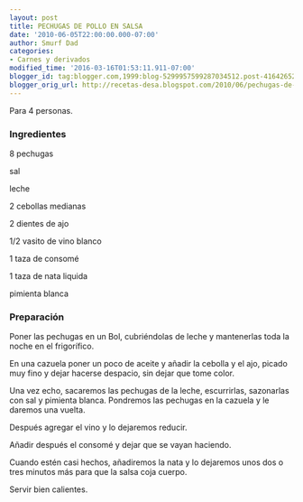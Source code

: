 ```yaml
---
layout: post
title: PECHUGAS DE POLLO EN SALSA
date: '2010-06-05T22:00:00.000-07:00'
author: Smurf Dad
categories:
- Carnes y derivados
modified_time: '2016-03-16T01:53:11.911-07:00'
blogger_id: tag:blogger.com,1999:blog-5299957599287034512.post-4164265257559896193
blogger_orig_url: http://recetas-desa.blogspot.com/2010/06/pechugas-de-pollo-en-salsa.html
---
```


Para 4 personas.

<h3>Ingredientes</h3>


8 pechugas

sal

leche

2 cebollas medianas

2 dientes de ajo

1/2 vasito de vino blanco

1 taza de consom&eacute;

1 taza de nata liquida

pimienta blanca

<h3>Preparaci&oacute;n</h3>


Poner las pechugas en un Bol, cubri&eacute;ndolas de leche y mantenerlas toda la noche en el frigor&iacute;fico.

En una cazuela poner un poco de aceite y a&ntilde;adir la cebolla y el ajo, picado muy fino y dejar hacerse despacio, sin dejar que tome color.

Una vez echo, sacaremos las pechugas de la leche, escurrirlas, sazonarlas con sal y pimienta blanca. Pondremos las pechugas en la cazuela y le daremos una vuelta.

Despu&eacute;s agregar el vino y lo dejaremos reducir.

A&ntilde;adir despu&eacute;s el consom&eacute; y dejar que se vayan haciendo.

Cuando est&eacute;n casi hechos, a&ntilde;adiremos la nata y lo dejaremos unos dos o tres minutos m&aacute;s para que la salsa coja cuerpo.

Servir bien calientes.

